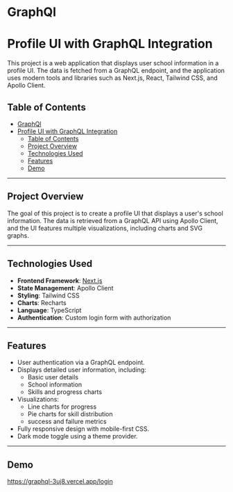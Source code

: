 # GraphQl
# Profile UI with GraphQL Integration

This project is a web application that displays user school information in a profile UI. The data is fetched from a GraphQL endpoint, and the application uses modern tools and libraries such as Next.js, React, Tailwind CSS, and Apollo Client.

## Table of Contents
- [GraphQl](#graphql)
- [Profile UI with GraphQL Integration](#profile-ui-with-graphql-integration)
  - [Table of Contents](#table-of-contents)
  - [Project Overview](#project-overview)
  - [Technologies Used](#technologies-used)
  - [Features](#features)
  - [Demo](#demo)

---

## Project Overview
The goal of this project is to create a profile UI that displays a user's school information. The data is retrieved from a GraphQL API using Apollo Client, and the UI features multiple visualizations, including charts and SVG graphs.

---

## Technologies Used
- **Frontend Framework**: [Next.js](https://nextjs.org/)
- **State Management**: Apollo Client
- **Styling**: Tailwind CSS
- **Charts**: Recharts
- **Language**: TypeScript
- **Authentication**: Custom login form with authorization

---

## Features
- User authentication via a GraphQL endpoint.
- Displays detailed user information, including:
  - Basic user details
  - School information
  - Skills and progress charts
- Visualizations:
  - Line charts for progress
  - Pie charts for skill distribution
  - success and failure metrics
- Fully responsive design with mobile-first CSS.
- Dark mode toggle using a theme provider.

---

## Demo

https://graphql-3uj8.vercel.app/login








